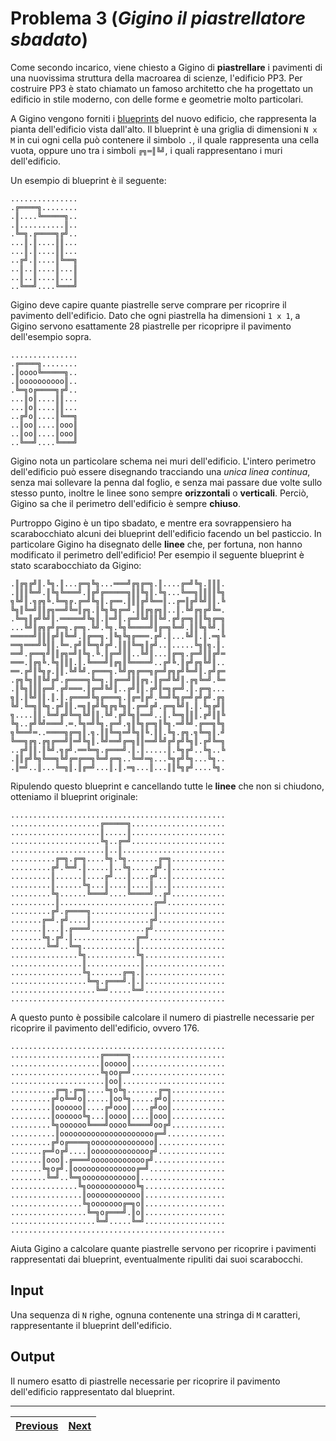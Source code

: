 # Problema 3 (*Gigino il piastrellatore sbadato*)
Come secondo incarico, viene chiesto a Gigino di **piastrellare** i pavimenti di una nuovissima struttura della macroarea di scienze, l'edificio PP3.
Per costruire PP3 è stato chiamato un famoso architetto che ha progettato un edificio in stile moderno, con delle forme e geometrie molto particolari.

A Gigino vengono forniti i [blueprints](https://en.wikipedia.org/wiki/Blueprint) del nuovo edificio, che rappresenta la pianta dell'edificio vista dall'alto.
Il blueprint è una griglia di dimensioni `N x M` in cui ogni cella può contenere il simbolo `.`, il quale rappresenta una cella vuota, oppure uno tra i simboli  `╔╗═║╚╝`, i quali rappresentano i muri dell'edificio.

Un esempio di blueprint è il seguente:
```
...............
.╔════╗........
.║....╚═════╗..
.║..........║..
.╚═╗.╔════╗╔╝..
...║.║....║║...
...║.║....║║...
..╔╝.║....║╚══╗
..║..║....║...║
..║..║....║...║
..╚══╝....╚═══╝
```

Gigino deve capire quante piastrelle serve comprare per ricoprire il pavimento dell'edificio.
Dato che ogni piastrella ha dimensioni `1 x 1`, a Gigino servono esattamente 28 piastrelle per ricopripre il pavimento dell'esempio sopra. 
```
...............
.╔════╗........
.║oooo╚═════╗..
.║oooooooooo║..
.╚═╗o╔════╗╔╝..
...║o║....║║...
...║o║....║║...
..╔╝o║....║╚══╗
..║oo║....║ooo║
..║oo║....║ooo║
..╚══╝....╚═══╝
```
Gigino nota un particolare schema nei muri dell'edificio.
L'intero perimetro dell'edificio può essere disegnando tracciando una *unica linea continua*, senza mai sollevare la penna dal foglio, e senza mai passare due volte sullo stesso punto, inoltre le linee sono sempre **orizzontali** o **verticali**.
Perciò, Gigino sa che il perimetro dell'edificio è sempre **chiuso**.

Purtroppo Gigino è un tipo sbadato, e mentre era sovrappensiero ha scarabocchiato alcuni dei blueprint dell'edificio facendo un bel pasticcio.
In particolare Gigino ha disegnato delle **linee** che, per fortuna, non hanno modificato il perimetro dell'edificio!
Per esempio il seguente blueprint è stato scarabocchiato da Gigino:
```
.║╔╗╔╝║.╚╗.║...╔═╗╚╗...═══╝╔╗╔═╗.║....╔═╝╚╗.║║║.
.║║║╚═╝.║╚╗╚═══╝.║╔╝╔═════╗║║╚╗║.╚╗...╚══╗║║║║╚╗
╗╚╝║.╗╔╗╚.╚═╗╔.╔═╝╚╗║.╔══.║║║╔╝╚══║..╔═║╔╝╚╝║║.╚
╚╗║╚═╝║║╔╗══╝╚═║╔╗.║╚╗╚╗╔═╝.║║╔╗╔╗║..║.╚╝╔╗╔╝╚═.
.╚═╗║╔╝╚╝║.═════╝╚╗║.║═╝║.╔═╝╚╝║║╚╝.╔╝╔═╗║║╚╗╔═╗
...╚╝║╔╗╔╝╔═╗.╔═╗.╚╝.╚╗.╚╗╚════╝║╔═╗╚═╝.║║╚╗╚╝.║
═════╝║║║╔╝║╚═╝.║╔══╗.║╚╗╚╗╔═══.╔╝.║...╚╝║.║.═╗╚
══╗═══╝╚║║.╚═.╔╝║╚═╗╝╔╝.║║║╚═╗║╔╝..║.....╚╗║╗.║.
══╝.╔══╗╝║║╔╗═╝║╚╗.╚.║╔═╝║║..╚╝║...║╔═╗.╔═╝║║╔╝═
═══.║╔╗╚.╚╗║║║.║.╚═══╝║╔╗║╚════╝..╔╝╚.║╔╝╔╗╚╝║..
══.╔╝║╚╗╔.║║.╚╝╚╝.╔═══╗.╚╝╔╗╔══╗╔═╝╔╗╔╝╚═╝║.╔╝╔═
.╔╗╚╗║║╚╝╔╝.╔════╗╚═╗.║╔══╝║║╔╗.║╔═╝╚╝║.╔╗╚═╝.╚═
.║╚╗║║║╔═╝.╔╝═══.║╔═╝╚╝║..╔╝║║.╔╝║═╗╔═╝.║.╔═╗...
╗║.║╚╝║║.║.║.╔═══╝╚╗╔═══╗.║╔═║╔╝.╚═╝╚╗╔═╝╔╝╔╝.╔╗
╚╝.╚═╗║╚╗.╔╝║║.═╗║╔╝╚╗╔╗╚╗║.╔═╝╔╝.╔═╗╚╝║.║.╚╗╔╝║
╗....║║.╚═╝╔╝╚═╗╚╝║║.╚╝.╔╝╚╗║══╝..║.╚═╗║║║.╔╝║║╚
╚╗..╔╝╚╝═══╝.═.╚╗═╝╚╗.╔═╝.╗║╚╗╔═╗║╚╗.═╝╚╝.╔══╗╚╗
╗╚══╝═..════╗╔═╗║.╗.║║╚═╗═╝╚╗║╚.║║.╚╗.╔╗.╗╚═╗║.╝
╚══╗╔╗.╔╗╔══╝║═╝╚╗║.╚╝══╝╔═╗║║══╝╚╝╔╝╔╝╚╗║.╔╝╚═╗
..╔╝║║.║╚╝.╗╔╝.══╚═╗.╔═══╝.║.║.....║.╚╗╔╝..╚╗..╚
.║║╔╝╚╗╚══╗╚╝╔═╔══╗╚═╝╔═╗..╚═╝═╗...╚╗╔╝╚╗...╚╗..
.║═╝..║...╚═╗║.║╔═╝...║.║.═╗...║...║║╚╗╔╝....╚╗.
```
Ripulendo questo blueprint e cancellando tutte le **linee** che non si chiudono, otteniamo il blueprint originale:
```
................................................
....................╔═════╗.....................
....................║.....║.....................
....................╚╗..╔═╝.....................
.....................║..║.......................
..........╔═╗.╔═╗....╚╗.╚╗.......╔═╗............
.........╔╝.╚═╝.║.....║..╚╗.....╔╝.║............
.........║......║....╔╝...║....╔╝..║............
.........║......╚╗...║....║....║...║............
.........╚╗......╚═══╝....╚════╝..╔╝............
..........║.....................╔═╝.............
.........╔╝.╔════╗..............║...............
.......╔═╝.╔╝....║.............╔╝...............
.......║...║.╔═══╝............╔╝................
.......╚╗.╔╝.║..............╔═╝.................
........╚═╝..╚═╗............║...................
...............╚╗...........╚╗..................
................║............║..................
................╚╗.......╔═╗.║..................
.................╚═╗.╔═══╝.║.║..................
...................╚═╝.....╚═╝..................
................................................
```
A questo punto è possibile calcolare il numero di piastrelle necessarie per ricoprire il pavimento dell'edificio, ovvero 176.

```
................................................
....................╔═════╗.....................
....................║ooooo║.....................
....................╚╗oo╔═╝.....................
.....................║oo║.......................
..........╔═╗.╔═╗....╚╗o╚╗.......╔═╗............
.........╔╝o╚═╝o║.....║oo╚╗.....╔╝o║............
.........║oooooo║....╔╝ooo║....╔╝oo║............
.........║oooooo╚╗...║oooo║....║ooo║............
.........╚╗oooooo╚═══╝oooo╚════╝oo╔╝............
..........║ooooooooooooooooooooo╔═╝.............
.........╔╝o╔════╗oooooooooooooo║...............
.......╔═╝o╔╝....║ooooooooooooo╔╝...............
.......║ooo║.╔═══╝oooooooooooo╔╝................
.......╚╗o╔╝.║oooooooooooooo╔═╝.................
........╚═╝..╚═╗oooooooooooo║...................
...............╚╗ooooooooooo╚╗..................
................║oooooooooooo║..................
................╚╗ooooooo╔═╗o║..................
.................╚═╗o╔═══╝.║o║..................
...................╚═╝.....╚═╝..................
................................................
```

Aiuta Gigino a calcolare quante piastrelle servono per ricoprire i pavimenti rappresentati dai blueprint, eventualmente ripuliti dai suoi scarabocchi.


## Input
Una sequenza di `N` righe, ognuna contenente una stringa di `M` caratteri, rappresentante il blueprint dell'edificio.

## Output
Il numero esatto di piastrelle necessarie per ricoprire il pavimento dell'edificio rappresentato dal blueprint.


----------------------

| [Previous](../2/README.md) | [Next](../4/README.md) |
| ----- | ----- |
